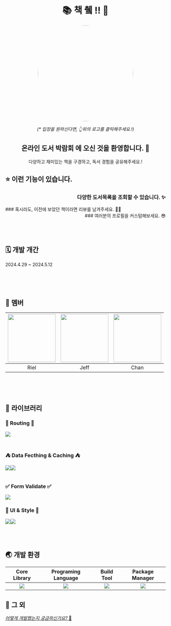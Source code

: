 <div align="center">
  
# 📚 책 췤 !! 🎸

<img src="https://github.com/mobi-projects/mobi-3rd-1-typescript/assets/50646145/03b709b0-db32-4976-8d73-8c38b3412795" width="300px" height="300px" style="border-radius:50%" />

_(* 입장을 원하신다면, 👆위의 로고를 클릭해주세요.!)_

## 온라인 도서 박람회 에 오신 것을 환영합니다. 🤗 

다양하고 재미있는 책을 구경하고, 독서 경험을 공유해주세요.!

</div>

## ⭐️ 이런 기능이 있습니다.

<div align="end">

### 다양한 도서목록을 조회할 수 있습니다. ✨

</div>


<div align="start">
### 혹시라도, 이전에 보았던 책이라면 리뷰를 남겨주세요. ✍🏻
</div>


<div align="end">
### 여러분의 프로필을 커스텀해보세요. 😎
</div>


<br/>
<br/>
<br/>


## 🗓️ 개발 개간
2024.4.29 ~ 2024.5.12

<br/>
<br/>
<br/>

## 🤦 멤버

| <a href="https://github.com/keeprok"><img src="https://avatars.githubusercontent.com/u/140785214?v=4" width="150" height="150"/></a> | <a href="https://github.com/TransparentDeveloper"><img src="https://avatars.githubusercontent.com/u/50646145?v=4" width="150" height="150"/></a> | <a href="https://github.com/snkchan"><img src="https://avatars.githubusercontent.com/u/144839872?v=4" width="150" height="150"/></a> |
| :--: | :--: | :--: |
| Riel | Jeff | Chan | 

<br/>
<br/>
<br/>

## 🧰 라이브러리

### 📍 Routing 📍
<div style="display: flex;">
<img src="https://img.shields.io/badge/React_Router-20232a.svg?style=for-the-badge&logo=reactrouter&logoColor=CA4245" />
</div>

<br/>

### ⛺️ Data Fecthing & Caching ⛺️
<div style="display: flex;">
<img src="https://img.shields.io/badge/Axios-20232a.svg?style=for-the-badge&logo=axios&logoColor=5A29E4" />
<img src="https://img.shields.io/badge/Tanstack_Query-20232a.svg?style=for-the-badge&logo=reactquery&logoColor=FF4154" />
</div>

<br/>

### ✅ Form Validate ✅
<img src="https://img.shields.io/badge/React_Hook_Form-20232a.svg?style=for-the-badge&logo=reacthookform&logoColor=EC5990" />

<br/>

### 🫠 UI & Style 🫠
<div style="display: flex;">
<img src="https://img.shields.io/badge/Shadcn_UI-20232a.svg?style=for-the-badge&logo=shadcnui&logoColor=000000" />
<img src="https://img.shields.io/badge/Tailwind_CSS-20232a.svg?style=for-the-badge&logo=tailwindcss&logoColor=06B6D4" />
</div>

<br/>
<br/>
<br/>


## 🌏 개발 환경

| Core Library | Programing Language | Build Tool | Package Manager |
| :--: | :--: | :--: | :--: | 
| <img src="https://img.shields.io/badge/React-20232a.svg?style=for-the-badge&logo=react&logoColor=61DAFB" /> | <img src="https://img.shields.io/badge/Typescript-20232a.svg?style=for-the-badge&logo=typescript&logoColor=3178C6" /> | <img src="https://img.shields.io/badge/Vite-20232a.svg?style=for-the-badge&logo=vite&logoColor=646CFF" /> | <img src="https://img.shields.io/badge/Npm-20232a.svg?style=for-the-badge&logo=npm&logoColor=CB3837" /> |


## 🎸 그 외
[_어떻게 개발했는지 궁금하신가요?_ 🛫]()
